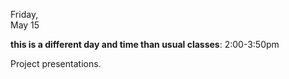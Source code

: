 <div class="lecture2">

<div class="column_date">
<p markdown="block">

Friday,  
May 15

</p>
</div>

<div class="column_materials">
<p markdown="block">

__this is a different day and time than usual classes__: 2:00-3:50pm  

Project presentations.

</p>
</div>

<div class="column_assign">
<p markdown="block">



</p>
</div>

</div>
